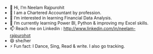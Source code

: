 - 👋 Hi, I’m Neelam Rajpurohit
- 💞️ I am a Chartered Accountant by profession.
- 👀 I’m interested in learning Financial Data Analysis. 
- 🌱 I’m currently learning Power BI, Python & improving my Excel skills. 
- 📫 Reach me on Linkedin : http://www.linkedin.com/in/neelam-rajpurohot
- 😄 she/her
- ⚡ Fun fact: I Dance, Sing, Read & write. I also go tracking.

<!---
NeelamRajpurohit/NeelamRajpurohit is a ✨ special ✨ repository because its `README.md` (this file) appears on your GitHub profile.
You can click the Preview link to take a look at your changes.
--->
